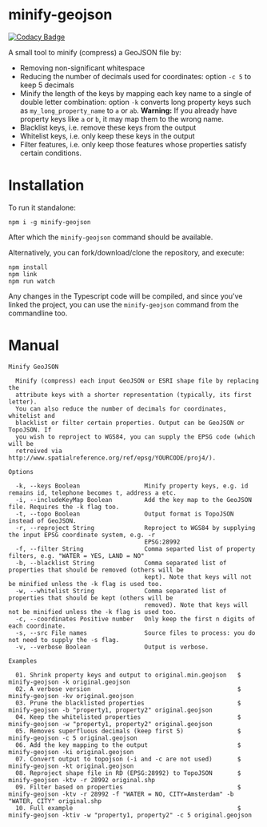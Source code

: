 # minify-geojson

[![Codacy Badge](https://api.codacy.com/project/badge/Grade/786f95aba4434d0bb464d820f096d63d)](https://www.codacy.com/app/erikvullings/minify-geojson?utm_source=github.com&utm_medium=referral&utm_content=TNOCS/minify-geojson&utm_campaign=badger)

A small tool to minify (compress) a GeoJSON file by:
- Removing non-significant whitespace
- Reducing the number of decimals used for coordinates: option `-c 5` to keep 5 decimals
- Minify the length of the keys by mapping each key name to a single of double letter combination: option `-k` converts long property keys such as `my_long_property_name` to `a` or `ab`. **Warning:** If you already have property keys like `a` or `b`, it may map them to the wrong name.
- Blacklist keys, i.e. remove these keys from the output
- Whitelist keys, i.e. only keep these keys in the output
- Filter features, i.e. only keep those features whose properties satisfy certain conditions. 

# Installation

To run it standalone:
```shell
npm i -g minify-geojson
```
After which the `minify-geojson` command should be available.

Alternatively, you can fork/download/clone the repository, and execute:
```shell
npm install
npm link
npm run watch
```
Any changes in the Typescript code will be compiled, and since you've linked the project, you can use the `minify-geojson` command from the commandline too.

# Manual

```shell
Minify GeoJSON

  Minify (compress) each input GeoJSON or ESRI shape file by replacing the
  attribute keys with a shorter representation (typically, its first letter).
  You can also reduce the number of decimals for coordinates, whitelist and
  blacklist or filter certain properties. Output can be GeoJSON or TopoJSON. If
  you wish to reproject to WGS84, you can supply the EPSG code (which will be
  retreived via http://www.spatialreference.org/ref/epsg/YOURCODE/proj4/).

Options

  -k, --keys Boolean                  Minify property keys, e.g. id remains id, telephone becomes t, address a etc.
  -i, --includeKeyMap Boolean         Add the key map to the GeoJSON file. Requires the -k flag too.
  -t, --topo Boolean                  Output format is TopoJSON instead of GeoJSON.
  -r, --reproject String              Reproject to WGS84 by supplying the input EPSG coordinate system, e.g. -r
                                      EPSG:28992
  -f, --filter String                 Comma separted list of property filters, e.g. "WATER = YES, LAND = NO"
  -b, --blacklist String              Comma separated list of properties that should be removed (others will be
                                      kept). Note that keys will not be minified unless the -k flag is used too.
  -w, --whitelist String              Comma separated list of properties that should be kept (others will be
                                      removed). Note that keys will not be minified unless the -k flag is used too.
  -c, --coordinates Positive number   Only keep the first n digits of each coordinate.
  -s, --src File names                Source files to process: you do not need to supply the -s flag.
  -v, --verbose Boolean               Output is verbose.

Examples

  01. Shrink property keys and output to original.min.geojson   $ minify-geojson -k original.geojson
  02. A verbose version                                         $ minify-geojson -kv original.geojson
  03. Prune the blacklisted properties                          $ minify-geojson -b "property1, property2" original.geojson
  04. Keep the whitelisted properties                           $ minify-geojson -w "property1, property2" original.geojson
  05. Removes superfluous decimals (keep first 5)               $ minify-geojson -c 5 original.geojson
  06. Add the key mapping to the output                         $ minify-geojson -ki original.geojson
  07. Convert output to topojson (-i and -c are not used)       $ minify-geojson -kt original.geojson
  08. Reproject shape file in RD (EPSG:28992) to TopoJSON       $ minify-geojson -ktv -r 28992 original.shp
  09. Filter based on properties                                $ minify-geojson -ktv -r 28992 -f "WATER = NO, CITY=Amsterdam" -b "WATER, CITY" original.shp
  10. Full example                                              $ minify-geojson -ktiv -w "property1, property2" -c 5 original.geojson
```
